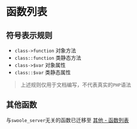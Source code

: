 # 函数列表

符号表示规则
------------
* `class->function` 对象方法
* `class::function` 类静态方法
* `class->$var` 对象属性
* `class::$var` 类静态属性

> 上述规则仅用于文档编写，不代表真实的`PHP`语法

其他函数
---
与`swoole_server`无关的函数已迁移至 [其他 - 函数列表](https://wiki.swoole.com/wiki/page/548.html)
